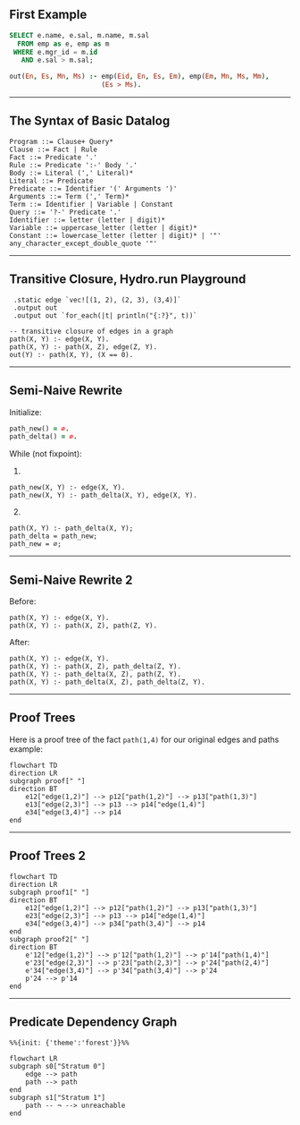 ## First Example
```SQL
SELECT e.name, e.sal, m.name, m.sal
  FROM emp as e, emp as m
 WHERE e.mgr_id = m.id
   AND e.sal > m.sal;
```
```Prolog
out(En, Es, Mn, Ms) :- emp(Eid, En, Es, Em), emp(Em, Mn, Ms, Mm),
                       (Es > Ms).
```

---
## The Syntax of Basic Datalog
```BNF
Program ::= Clause+ Query*
Clause ::= Fact | Rule
Fact ::= Predicate '.'
Rule ::= Predicate ':-' Body '.'
Body ::= Literal (',' Literal)*
Literal ::= Predicate
Predicate ::= Identifier '(' Arguments ')'
Arguments ::= Term (',' Term)*
Term ::= Identifier | Variable | Constant
Query ::= '?-' Predicate '.'
Identifier ::= letter (letter | digit)*
Variable ::= uppercase_letter (letter | digit)*
Constant ::= lowercase_letter (letter | digit)* | '"' any_character_except_double_quote '"'
```

---
## Transitive Closure, Hydro.run Playground
```
 .static edge `vec![(1, 2), (2, 3), (3,4)]`
 .output out 
 .output out `for_each(|t| println("{:?}", t))`

-- transitive closure of edges in a graph
path(X, Y) :- edge(X, Y).
path(X, Y) :- path(X, Z), edge(Z, Y).
out(Y) :- path(X, Y), (X == 0).
```

---
## Semi-Naive Rewrite
Initialize:
```prolog
path_new() = ∅.
path_delta() = ∅.
```

While (not fixpoint):

1.
```
path_new(X, Y) :- edge(X, Y).
path_new(X, Y) :- path_delta(X, Y), edge(X, Y).
```

2.
```
path(X, Y) :- path_delta(X, Y);
path_delta = path_new;
path_new = ∅;
```

---
## Semi-Naive Rewrite 2
Before:
```
path(X, Y) :- edge(X, Y).
path(X, Y) :- path(X, Z), path(Z, Y).
```
After:
```
path(X, Y) :- edge(X, Y).
path(X, Y) :- path(X, Z), path_delta(Z, Y).
path(X, Y) :- path_delta(X, Z), path(Z, Y).
path(X, Y) :- path_delta(X, Z), path_delta(Z, Y).
```

---
## Proof Trees
Here is a proof tree of the fact `path(1,4)` for our original edges and paths example:

```mermaid
flowchart TD
direction LR
subgraph proof[" "]
direction BT
    e12["edge(1,2)"] --> p12["path(1,2)"] --> p13["path(1,3)"]
    e13["edge(2,3)"] --> p13 --> p14["edge(1,4)"]
    e34["edge(3,4)"] --> p14
end
```

---
## Proof Trees 2

```mermaid
flowchart TD
direction LR
subgraph proof1[" "]
direction BT
    e12["edge(1,2)"] --> p12["path(1,2)"] --> p13["path(1,3)"]
    e23["edge(2,3)"] --> p13 --> p14["edge(1,4)"]
    e34["edge(3,4)"] --> p34["path(3,4)"] --> p14
end
subgraph proof2[" "]
direction BT
    e'12["edge(1,2)"] --> p'12["path(1,2)"] --> p'14["path(1,4)"]
    e'23["edge(2,3)"] --> p'23["path(2,3)"] --> p'24["path(2,4)"]
    e'34["edge(3,4)"] --> p'34["path(3,4)"] --> p'24
    p'24 --> p'14
end
```

---
## Predicate Dependency Graph

```mermaid
%%{init: {'theme':'forest'}}%%

flowchart LR
subgraph s0["Stratum 0"]
    edge --> path
    path --> path
end
subgraph s1["Stratum 1"]
    path -- ¬ --> unreachable
end
```